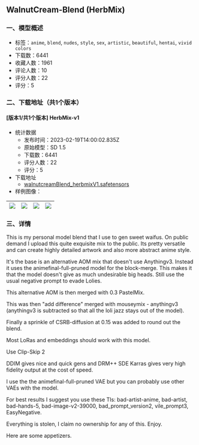 ## WalnutCream-Blend (HerbMix)
### 一、模型概述

- 标签：`anime`, `blend`, `nudes`, `style`, `sex`, `artistic`, `beautiful`, `hentai`, `vivid colors`
- 下载数：6441
- 收藏人数：1961
- 评论人数：10
- 评分人数：22
- 评分：5

### 二、下载地址（共1个版本）

#### [版本1/共1个版本] HerbMix-v1

- 统计数据
  - 发布时间：2023-02-19T14:00:02.835Z
  - 原始模型：SD 1.5
  - 下载数：6441
  - 评分人数：22
  - 评分：5
- 下载地址
  - [walnutcreamBlend_herbmixV1.safetensors](https://civitai.com/api/download/models/11946)
- 样例图像：

| <img src="https://image.civitai.com/xG1nkqKTMzGDvpLrqFT7WA/3c076d7d-668c-4338-f97b-f1d9846de900/width=450/114211.jpeg" /> | <img src="https://image.civitai.com/xG1nkqKTMzGDvpLrqFT7WA/ef4c9514-c9bd-4a32-c166-4087bf13d500/width=450/121763.jpeg" /> | <img src="https://image.civitai.com/xG1nkqKTMzGDvpLrqFT7WA/824482e2-2dde-4927-07f7-cca9fa1e7100/width=450/121762.jpeg" /> | <img src="https://image.civitai.com/xG1nkqKTMzGDvpLrqFT7WA/9737b8a0-6c5f-414d-ab91-ea022b0c9600/width=450/121761.jpeg" /> |
| ---- | ---- | ---- | ---- |


### 三、详情
<p>This is my personal model blend that I use to gen sweet waifus. On public demand I upload this quite exquisite mix to the public. Its pretty versatile and can create highly detailed artwork and also more abstract anime style.</p><p></p><p>It's the base is an alternative AOM mix that doesn't use Anythingv3. Instead it uses the animefinal-full-pruned model for the block-merge. This makes it that the model doesn't give as much undesirable big heads. Still use the usual negative prompt to evade Lolies.</p><p>This alternative AOM is then merged with 0.3 PastelMix.</p><p>This was then "add difference" merged with mouseymix - anythingv3 (anythingv3 is subtracted so that all the loli jazz stays out of the model).</p><p>Finally a sprinkle of CSRB-diffusion at 0.15 was added to round out the blend.</p><p></p><p>Most LoRas and embeddings should work with this model.</p><p>Use Clip-Skip 2</p><p>DDIM gives nice and quick gens and DRM++ SDE Karras gives very high fidelity output at the cost of speed.</p><p></p><p>I use the the animefinal-full-pruned VAE but you can probably use other VAEs with the model.</p><p></p><p>For best results I suggest you use these TIs: bad-artist-anime, bad-artist, bad-hands-5, bad-image-v2-39000, bad_prompt_version2, vile_prompt3, EasyNegative.</p><p></p><p>Everything is stolen, I claim no ownership for any of this. Enjoy.</p><p></p><p>Here are some appetizers.</p>